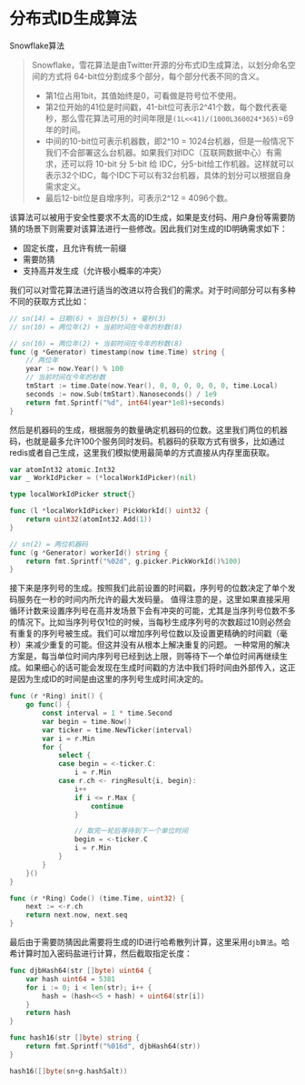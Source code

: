 # 分布式ID生成算法

Snowflake算法

> Snowflake，雪花算法是由Twitter开源的分布式ID生成算法，以划分命名空间的方式将 64-bit位分割成多个部分，每个部分代表不同的含义。
>
> * 第1位占用1bit，其值始终是0，可看做是符号位不使用。
> * 第2位开始的41位是时间戳，41-bit位可表示2^41个数，每个数代表毫秒，那么雪花算法可用的时间年限是`(1L<<41)/(1000L360024*365)`=69 年的时间。
> * 中间的10-bit位可表示机器数，即2^10 = 1024台机器，但是一般情况下我们不会部署这么台机器。如果我们对IDC（互联网数据中心）有需求，还可以将 10-bit 分 5-bit 给 IDC，分5-bit给工作机器。这样就可以表示32个IDC，每个IDC下可以有32台机器，具体的划分可以根据自身需求定义。
> * 最后12-bit位是自增序列，可表示2^12 = 4096个数。

该算法可以被用于安全性要求不太高的ID生成，如果是支付码、用户身份等需要防猜的场景下则需要对该算法进行一些修改。因此我们对生成的ID明确需求如下：

* 固定长度，且允许有统一前缀
* 需要防猜
* 支持高并发生成（允许极小概率的冲突）

我们可以对雪花算法进行适当的改进以符合我们的需求。对于时间部分可以有多种不同的获取方式比如：

```go
// sn(14) = 日期(6) + 当日秒(5) + 毫秒(3)
// sn(10) = 两位年(2) + 当前时间在今年的秒数(8)
```

```go
// sn(10) = 两位年(2) + 当前时间在今年的秒数(8)
func (g *Generator) timestamp(now time.Time) string {
	// 两位年
	year := now.Year() % 100
	// 当前时间在今年的秒数
	tmStart := time.Date(now.Year(), 0, 0, 0, 0, 0, 0, time.Local)
	seconds := now.Sub(tmStart).Nanoseconds() / 1e9
	return fmt.Sprintf("%d", int64(year*1e8)+seconds)
}
```

然后是机器码的生成，根据服务的数量确定机器码的位数。这里我们两位的机器码，也就是最多允许100个服务同时发码。机器码的获取方式有很多，比如通过redis或者自己生成，这里我们模拟使用最简单的方式直接从内存里面获取。

```go
var atomInt32 atomic.Int32
var _ WorkIdPicker = (*localWorkIdPicker)(nil)

type localWorkIdPicker struct{}

func (l *localWorkIdPicker) PickWorkId() uint32 {
	return uint32(atomInt32.Add(1))
}
```

```go
// sn(2) = 两位机器码
func (g *Generator) workerId() string {
	return fmt.Sprintf("%02d", g.picker.PickWorkId()%100)
}
```

接下来是序列号的生成。按照我们此前设置的时间戳，序列号的位数决定了单个发码服务在一秒的时间内所允许的最大发码量。
值得注意的是，这里如果直接采用循环计数来设置序列号在高并发场景下会有冲突的可能，尤其是当序列号位数不多的情况下。比如当序列号仅1位的时候，当每秒生成序列号的次数超过10则必然会有重复的序列号被生成。我们可以增加序列号位数以及设置更精确的时间戳（毫秒）来减少重复的可能。但这并没有从根本上解决重复的问题。
一种常用的解决方案是，每当单位时间内序列号已经到达上限，则等待下一个单位时间再继续生成。如果细心的话可能会发现在生成时间戳的方法中我们将时间由外部传入，这正是因为生成ID的时间是由这里的序列号生成时间决定的。

```go
func (r *Ring) init() {
	go func() {
		const interval = 1 * time.Second
		var begin = time.Now()
		var ticker = time.NewTicker(interval)
		var i = r.Min
		for {
			select {
			case begin = <-ticker.C:
				i = r.Min
			case r.ch <- ringResult{i, begin}:
				i++
				if i <= r.Max {
					continue
				}

				// 取完一轮后等待到下一个单位时间
				begin = <-ticker.C
				i = r.Min
			}
		}
	}()
}

func (r *Ring) Code() (time.Time, uint32) {
	next := <-r.ch
	return next.now, next.seq
}
```

最后由于需要防猜因此需要将生成的ID进行哈希散列计算，这里采用`djb算法`。哈希计算时加入密码盐进行计算，然后截取指定长度：

```go
func djbHash64(str []byte) uint64 {
	var hash uint64 = 5381
	for i := 0; i < len(str); i++ {
		hash = (hash<<5 + hash) + uint64(str[i])
	}
	return hash
}

func hash16(str []byte) string {
	return fmt.Sprintf("%016d", djbHash64(str))
}
```

```go
hash16([]byte(sn+g.hashSalt))
```



